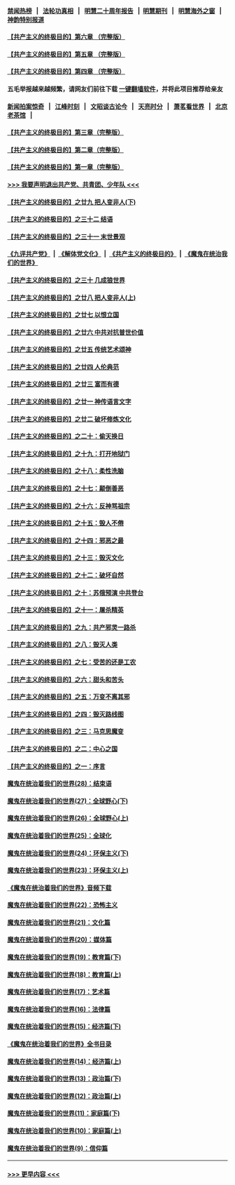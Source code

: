 #### [禁闻热榜](热点新闻.md?=0)  &nbsp;&nbsp;|&nbsp;&nbsp; [法轮功真相](https://github.com/gfw-breaker/truth/blob/master/README.md?=0) &nbsp;&nbsp;|&nbsp;&nbsp; [明慧二十周年报告](https://github.com/gfw-breaker/mh-reports/blob/master/README.md?=0) &nbsp;&nbsp;|&nbsp;&nbsp;[明慧期刊](https://github.com/gfw-breaker/mh-qikan) &nbsp;&nbsp;|&nbsp;&nbsp; [明慧海外之窗](https://github.com/gfw-breaker/mh-news/blob/master/README.md?=0) &nbsp;&nbsp;|&nbsp;&nbsp; [神韵特别报道](https://github.com/gfw-breaker/mh-news/blob/master/shenyun.md?=0)
#### [【共产主义的终极目的】第六章 （完整版）](../pages/nsc422/n11428913.md?t=02240231) 
#### [【共产主义的终极目的】第五章 （完整版）](../pages/nsc422/n11428912.md?t=02240231) 
#### [【共产主义的终极目的】第四章 （完整版）](../pages/nsc422/n11428907.md?t=02240231) 
#### 五毛举报越来越频繁，请网友们前往下载 [一键翻墙软件](https://github.com/gfw-breaker/ssr-accounts)，并将此项目推荐给亲友
#### [新闻拍案惊奇](https://github.com/gfw-breaker/banned-news/blob/master/pages/link4.md) &nbsp;&nbsp;|&nbsp;&nbsp; [江峰时刻](https://github.com/gfw-breaker/banned-news/blob/master/pages/link4.md) &nbsp;&nbsp;|&nbsp;&nbsp; [文昭谈古论今](https://github.com/gfw-breaker/banned-news/blob/master/pages/link4.md) &nbsp;&nbsp;|&nbsp;&nbsp; [天亮时分](https://github.com/gfw-breaker/banned-news/blob/master/pages/link4.md) &nbsp;&nbsp;|&nbsp;&nbsp; [萧茗看世界](https://github.com/gfw-breaker/banned-news/blob/master/pages/link4.md) &nbsp;&nbsp;|&nbsp;&nbsp; [北京老茶馆](https://github.com/gfw-breaker/banned-news/blob/master/pages/link4.md) &nbsp;&nbsp;|&nbsp;&nbsp; 
#### [【共产主义的终极目的】第三章（完整版）](../pages/nsc422/n11428848.md?t=02240231) 
#### [【共产主义的终极目的】第二章（完整版）](../pages/nsc422/n11428831.md?t=02240231) 
#### [【共产主义的终极目的】第一章（完整版）](../pages/nsc422/n11417651.md?t=02240231) 
#### [>>> 我要声明退出共产党、共青团、少年队 <<<](https://github.com/begood0513/goodnews/blob/master/quit/letter.md) 
#### [【共产主义的终极目的】之廿九 把人变非人(下)](../pages/nsc422/n11344140.md?t=02240231) 
#### [【共产主义的终极目的】之三十二 结语](../pages/nsc422/n11360535.md?t=02240231) 
#### [【共产主义的终极目的】之三十一 末世景观](../pages/nsc422/n11351129.md?t=02240231) 
#### [《九评共产党》](https://github.com/begood0513/9ping.md/blob/master/README.md) &nbsp;|&nbsp; [《解体党文化》](../../../../jtdwh.md/blob/master/README.md)  &nbsp;|&nbsp; [《共产主义的终极目的》](../../../../gczydzjmd.md/blob/master/README.md) &nbsp;|&nbsp; [《魔鬼在统治我们的世界》](../../../../mgztzwmdsj.md/blob/master/README.md) 
#### [【共产主义的终极目的】之三十 几成狼世界](../pages/nsc422/n11348280.md?t=02240231) 
#### [【共产主义的终极目的】之廿八 把人变非人(上)](../pages/nsc422/n11340492.md?t=02240231) 
#### [【共产主义的终极目的】之廿七 以恨立国](../pages/nsc422/n11336944.md?t=02240231) 
#### [【共产主义的终极目的】之廿六 中共对抗普世价值](../pages/nsc422/n11324785.md?t=02240231) 
#### [【共产主义的终极目的】之廿五 传统艺术颂神](../pages/nsc422/n11296396.md?t=02240231) 
#### [【共产主义的终极目的】之廿四 人伦典范](../pages/nsc422/n11296397.md?t=02240231) 
#### [【共产主义的终极目的】之廿三 富而有德](../pages/nsc422/n11283598.md?t=02240231) 
#### [【共产主义的终极目的】之廿一 神传语言文字](../pages/nsc422/n11263265.md?t=02240231) 
#### [【共产主义的终极目的】之廿二 破坏修炼文化](../pages/nsc422/n11245728.md?t=02240231) 
#### [【共产主义的终极目的】之二十：偷天换日](../pages/nsc422/n11238846.md?t=02240231) 
#### [【共产主义的终极目的】之十九：打开地狱门](../pages/nsc422/n11206376.md?t=02240231) 
#### [【共产主义的终极目的】之十八：柔性洗脑](../pages/nsc422/n11199994.md?t=02240231) 
#### [【共产主义的终极目的】之十七：颠倒善恶](../pages/nsc422/n11179782.md?t=02240231) 
#### [【共产主义的终极目的】之十六：反神骂祖宗](../pages/nsc422/n11166798.md?t=02240231) 
#### [【共产主义的终极目的】之十五：毁人不倦](../pages/nsc422/n11166792.md?t=02240231) 
#### [【共产主义的终极目的】之十四：邪恶之最](../pages/nsc422/n11150249.md?t=02240231) 
#### [【共产主义的终极目的】之十三：毁灭文化](../pages/nsc422/n11135227.md?t=02240231) 
#### [【共产主义的终极目的】之十二：破坏自然](../pages/nsc422/n11135214.md?t=02240231) 
#### [【共产主义的终极目的】之十：苏俄预演 中共登台](../pages/nsc422/n11118424.md?t=02240231) 
#### [【共产主义的终极目的】之十一：屠杀精英](../pages/nsc422/n11118442.md?t=02240231) 
#### [【共产主义的终极目的】之九：共产邪灵一路杀](../pages/nsc422/n11114139.md?t=02240231) 
#### [【共产主义的终极目的】之八：毁灭人类](../pages/nsc422/n11108503.md?t=02240231) 
#### [【共产主义的终极目的】之七：受苦的还是工农](../pages/nsc422/n11101809.md?t=02240231) 
#### [【共产主义的终极目的】之六：甜头和苦头](../pages/nsc422/n11096971.md?t=02240231) 
#### [【共产主义的终极目的】之五：万变不离其邪](../pages/nsc422/n11091285.md?t=02240231) 
#### [【共产主义的终极目的】之四：毁灭路线图](../pages/nsc422/n11086284.md?t=02240231) 
#### [【共产主义的终极目的】之三：马克思魔变](../pages/nsc422/n11061941.md?t=02240231) 
#### [【共产主义的终极目的】之二：中心之国](../pages/nsc422/n11047728.md?t=02240231) 
#### [【共产主义的终极目的】之一：序言](../pages/nsc422/n11086077.md?t=02240231) 
#### [魔鬼在统治着我们的世界(28)：结束语](../pages/nsc422/n10936246.md?t=02240231) 
#### [魔鬼在统治着我们的世界(27)：全球野心(下)](../pages/nsc422/n10928319.md?t=02240231) 
#### [魔鬼在统治着我们的世界(26)：全球野心(上)](../pages/nsc422/n10900318.md?t=02240231) 
#### [魔鬼在统治着我们的世界(25)：全球化](../pages/nsc422/n10788205.md?t=02240231) 
#### [魔鬼在统治着我们的世界(24)：环保主义(下)](../pages/nsc422/n10695307.md?t=02240231) 
#### [魔鬼在统治着我们的世界(23)：环保主义(上)](../pages/nsc422/n10688613.md?t=02240231) 
#### [《魔鬼在统治着我们的世界》音频下载](../pages/nsc422/n10635553.md?t=02240231) 
#### [魔鬼在统治着我们的世界(22)：恐怖主义](../pages/nsc422/n10614727.md?t=02240231) 
#### [魔鬼在统治着我们的世界(21)：文化篇](../pages/nsc422/n10597706.md?t=02240231) 
#### [魔鬼在统治着我们的世界(20)：媒体篇](../pages/nsc422/n10586579.md?t=02240231) 
#### [魔鬼在统治着我们的世界(19)：教育篇(下)](../pages/nsc422/n10564808.md?t=02240231) 
#### [魔鬼在统治着我们的世界(18)：教育篇(上)](../pages/nsc422/n10526970.md?t=02240231) 
#### [魔鬼在统治着我们的世界(17)：艺术篇](../pages/nsc422/n10499093.md?t=02240231) 
#### [魔鬼在统治着我们的世界(16)：法律篇](../pages/nsc422/n10485969.md?t=02240231) 
#### [魔鬼在统治着我们的世界(15)：经济篇(下)](../pages/nsc422/n10469975.md?t=02240231) 
#### [《魔鬼在统治着我们的世界》全书目录](../pages/nsc422/n10464261.md?t=02240231) 
#### [魔鬼在统治着我们的世界(14)：经济篇(上)](../pages/nsc422/n10457370.md?t=02240231) 
#### [魔鬼在统治着我们的世界(13)：政治篇(下)](../pages/nsc422/n10448270.md?t=02240231) 
#### [魔鬼在统治着我们的世界(12)：政治篇(上)](../pages/nsc422/n10444576.md?t=02240231) 
#### [魔鬼在统治着我们的世界(11)：家庭篇(下)](../pages/nsc422/n10440961.md?t=02240231) 
#### [魔鬼在统治着我们的世界(10)：家庭篇(上)](../pages/nsc422/n10435448.md?t=02240231) 
#### [魔鬼在统治着我们的世界(9)：信仰篇](../pages/nsc422/n10432159.md?t=02240231) 

----
#### [ >>> 更早内容 <<< ](../indexes/nsc422-earlier.md)
